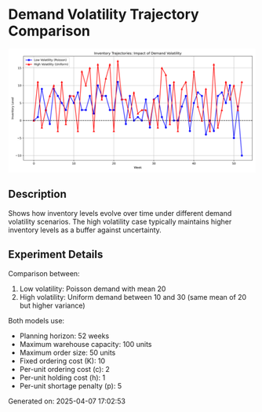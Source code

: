 # Demand Volatility Trajectory Comparison

![Demand Volatility Trajectory Comparison](./demand_volatility_trajectory_comparison.png)

## Description

Shows how inventory levels evolve over time under different demand volatility scenarios. The high volatility case typically maintains higher inventory levels as a buffer against uncertainty.

## Experiment Details


Comparison between:
1. Low volatility: Poisson demand with mean 20
2. High volatility: Uniform demand between 10 and 30 (same mean of 20 but higher variance)

Both models use:
- Planning horizon: 52 weeks
- Maximum warehouse capacity: 100 units
- Maximum order size: 50 units
- Fixed ordering cost (K): 10
- Per-unit ordering cost (c): 2
- Per-unit holding cost (h): 1
- Per-unit shortage penalty (p): 5


Generated on: 2025-04-07 17:02:53
